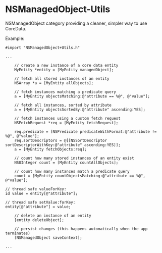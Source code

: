 NSManagedObject-Utils
=====================

NSManagedObject category providing a cleaner, simpler way to use CoreData.

Example:

    #import "NSManagedObject+Utils.h"

    ...

        // create a new instance of a core data entity
        MyEntity *entity = [MyEntity managedObject];

        // fetch all stored instances of an entity
        NSArray *a = [MyEntity allObjects];
    
        // fetch instances matching a predicate query
        a = [MyEntity objectsMatching:@"attribute == %@", @"value"];
    
        // fetch all instances, sorted by attribute
        a = [MyEntity objectsSortedBy:@"attribute" ascending:YES];
    
        // fetch instances using a custom fetch request
        NSFetchRequest *req = [MyEntity fetchRequest];
    
        req.predicate = [NSPredicate predicateWithFormat:@"attribute != %@", @"value"];
        req.sortDescriptors = @[[NSSortDescriptor sortDescriptorWithKey:@"attribute" ascending:YES]];
        a = [MyEntity fetchObjects:req];
        
        // count how many stored instances of an entity exist
        NSUInteger count = [MyEntity countAllObjects];
        
        // count how many instances match a predicate query
        count = [MyEntity countObjectsMatching:@"attribute == %@", @"value"];

	// thread safe valueForKey:
	id value = entity[@"attribute"];

	// thread safe setValue:forKey:
	entity[@"attribute"] = value;        

        // delete an instance of an entity
        [entity deleteObject];
        
        // persist changes (this happens automatically when the app terminates)
        [NSManagedObject saveContext];
        
    ...
    
